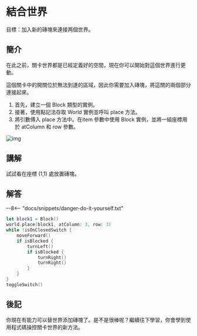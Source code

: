 # 結合世界

目標：加入新的磚塊來連接两個世界。

## 簡介

在此之前，關卡世界都是已經定義好的空間，現在你可以開始對這個世界進行更動。

這個關卡中的開關位於無法到達的區域，因此你需要加入磚塊，將這關的兩個部分連接起來。

1. 首先，建立一個 Block 類型的實例。
2. 接著，使用點記法存取 World 實例並呼叫 place 方法。
3. 將引數傅入 place 方法中。在item 參數中使用 Block 實例，並將一組座標用於 atColumn 和 row 參數。

![img](https://imagedelivery.net/cdkaXPuFls5qlrh3GM4hfA/c8cbcf50-1823-49e4-cb43-8b6a3ba32200/public)

## 講解

試試看在座標 (1,1) 處放置磚塊。

## 解答

--8<-- "docs/snippets/danger-do-it-yourself.txt"

```swift linenums="1"
let block1 = Block()
world.place(block1, atColumn: 3, row: 3)
while !isOnClosedSwitch {
    moveForward()
    if isBlocked {
        turnLeft()
        if isBlocked {
            turnRight()
            turnRight()
        }
    }
}
toggleSwitch()
```

## 後記

你現在有能力可以替世界添加磚塊了。是不是很棒呢？繼續往下學習，你會學到使用程式碼操控關卡世界的新方法。
